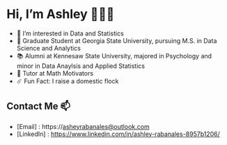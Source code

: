 # Hi, I’m Ashley 👩🏻‍💻
- 🥑 I’m interested in Data and Statistics 
- 🫧 Graduate Student at Georgia State University, pursuing M.S. in Data Science and Analytics
- 📚 Alumni at Kennesaw State University, majored in Psychology and minor in Data Anaylsis and Applied Statistics 
- 🐚 Tutor at Math Motivators
- ☄️ Fun Fact: I raise a domestic flock 


## Contact Me 📫 
+ [Email] : https://asheyrabanales@outlook.com
+ [LinkedIn] : https://www.linkedin.com/in/ashley-rabanales-8957b1206/
